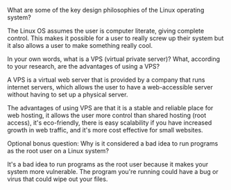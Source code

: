 What are some of the key design philosophies of the Linux operating system?

The Linux OS assumes the user is computer literate, giving complete control. This makes it possible for a user to really screw up their system but it also allows a user to make something really cool.

In your own words, what is a VPS (virtual private server)? What, according to your research, are the advantages of using a VPS?

A VPS is a virtual web server that is provided by a company that runs internet servers, which allows the user to have a web-accessible server without having to set up a physical server.

The advantages of using VPS are that it is a stable and reliable place for web hosting, it allows the user more control than shared hosting (root access), it's eco-friendly, there is easy scalability if you have increased growth in web traffic, and it's more cost effective for small websites.

Optional bonus question: Why is it considered a bad idea to run programs as the root user on a Linux system?

It's a bad idea to run programs as the root user because it makes your system more vulnerable. The program you're running could have a bug or virus that could wipe out your files.